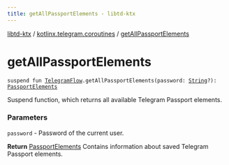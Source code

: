 ```yaml
---
title: getAllPassportElements - libtd-ktx
---
```


[libtd-ktx](../index.html) / [kotlinx.telegram.coroutines](index.html) / [getAllPassportElements](./get-all-passport-elements.html)

# getAllPassportElements

`suspend fun `[`TelegramFlow`](../kotlinx.telegram.core/-telegram-flow/index.html)`.getAllPassportElements(password: `[`String`](https://kotlinlang.org/api/latest/jvm/stdlib/kotlin/-string/index.html)`?): `[`PassportElements`](https://tdlibx.github.io/td/docs/org/drinkless/td/libcore/telegram/TdApi/PassportElements.html)

Suspend function, which returns all available Telegram Passport elements.

### Parameters

`password` - Password of the current user.

**Return**
[PassportElements](https://tdlibx.github.io/td/docs/org/drinkless/td/libcore/telegram/TdApi/PassportElements.html) Contains information about saved Telegram Passport elements.

